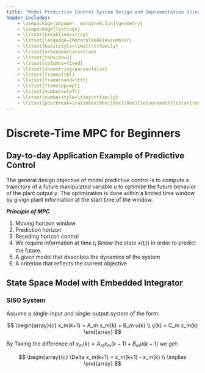 ```yaml
---
title: "Model Predictive Control System Design and Implementation Using MATLAB by Liuping Wang"
header-includes:
    - \usepackage[a4paper, margin=0.5in]{geometry}
    - \usepackage{listings}
    - \lstset{breaklines=true}
    - \lstset{language=[Motorola68k]Assembler}
    - \lstset{basicstyle=\small\ttfamily}
    - \lstset{extendedchars=true}
    - \lstset{tabsize=2}
    - \lstset{columns=fixed}
    - \lstset{showstringspaces=false}
    - \lstset{frame=trbl}
    - \lstset{frameround=tttt}
    - \lstset{framesep=4pt}
    - \lstset{numbers=left}
    - \lstset{numberstyle=\tiny\ttfamily}
    - \lstset{postbreak=\raisebox{0ex}[0ex][0ex]{\ensuremath{\color{red}\hookrightarrow\space}}}
---
```


# Discrete-Time MPC for Beginners
## Day-to-day Application Example of Predictive Control
The general design objective of model predictive control is to compute a trajectory of a future manipulated variable $u$ to optimize the future behavior of the plant output $y$. The optimization is done within a limited time window by givign plant information at the start time of the window. 

***Principle of MPC***

1. Moving horizon window
2. Prediction horizon
3. Receding horizon control
4. We require information at time $t_i$ (know the state $x(t_i)$) in order to predict the future.
5. A given model that describes the dynamics of the system
6. A criterion that reflects the current objective

## State Space Model with Embedded Integrator
### SISO System
Assume a single-input and single-output system of the form: 

$$
\begin{array}{c}
x_m(k+1) = A_m x_m(k) + B_m u(k) \\
y(k) = C_m x_m(k)
\end{array}
$$

By Taking the difference of $x_m (k) = A_m x_m (k-1) + B_m u(k-1)$ we get:

$$
\begin{array}{c}
\Delta x_m(k+1) = x_m(k+1) - x_m(k) \\
\implies 
\end{array}
$$



